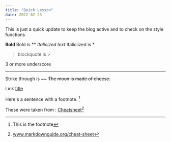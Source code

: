 ```yaml
---
title: "Quick Lesson"
date: 2022-02-23
---
```


This is just a quick update to keep the blog active and to check on the style functions

**Bold** Bold is **
*Italicized text* Italiciized is *
> blockquote is >

3 or more underscore  
___ 

Strike through is ~~ 	~~The moon is made of cheese.~~



Link	[title](https://www.example.com)


Here's a sentence with a footnote. [^1]

[^1]: This is the footnote

These were taken from : [Cheatsheet](https://www.markdownguide.org/cheat-sheet)[^2]

[^2]: www.markdownguide.org/cheat-sheet

